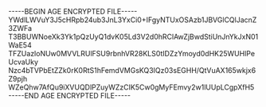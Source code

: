 -----BEGIN AGE ENCRYPTED FILE-----
YWdlLWVuY3J5cHRpb24ub3JnL3YxCi0+IFgyNTUxOSAzb1JBVGlCQlJacnZ3ZWFa
T3BBUWNoeXk3Yk1pQzUyQ1dvK05Ld3V2d0hRClAwZjBwdStiUnJnYkJxN01WaE54
TFZUazloNUw0MVVLRUlFSU9rbnhVR28KLS0tIDZzYmoyd0dHK25WUHlPeUcvaUky
Nzc4bTVPbEtZZk0rK0RtS1hFemdVMGsKQ3IQz03sEGHH/QtVuAX165wkjx6Z9pjh
WZeQhw7AfQu9iXVUQDlPZuyWZzCIK5Cw0gMyFEmvy2w1lUUpLCgpXfH5
-----END AGE ENCRYPTED FILE-----
